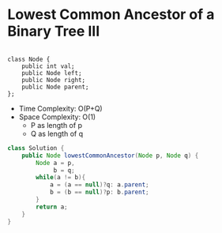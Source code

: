 # Lowest Common Ancestor of a Binary Tree III

```

class Node {
    public int val;
    public Node left;
    public Node right;
    public Node parent;
};
```

- Time Complexity: O(P+Q)
- Space Complexity: O(1)
  - P as length of p
  - Q as length of q

```java
class Solution {
    public Node lowestCommonAncestor(Node p, Node q) {
        Node a = p,
             b = q;
        while(a != b){
            a = (a == null)?q: a.parent;
            b = (b == null)?p: b.parent;
        }
        return a;
    }
}
```
